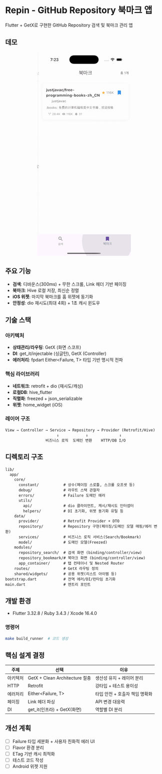# Repin - GitHub Repository 북마크 앱

Flutter + GetX로 구현한 GitHub Repository 검색 및 북마크 관리 앱

## 데모
<p align="center">
  <img src="./repin-demo.gif">
</p>

## 주요 기능

- **검색**: 디바운스(300ms) + 무한 스크롤, Link 헤더 기반 페이징
- **북마크**: Hive 로컬 저장, 최신순 정렬
- **iOS 위젯**: 마지막 북마크를 홈 위젯에 동기화
- **안정성**: dio 재시도(최대 4회) + 1초 캐시 윈도우

## 기술 스택

### 아키텍처

- **상태관리/라우팅**: GetX (화면 스코프)
- **DI**: get_it/injectable (싱글턴), GetX (Controller)
- **에러처리**: fpdart Either<Failure, T> 타입 기반 명시적 전파

### 핵심 라이브러리

- **네트워크**: retrofit + dio (재시도/캐싱)
- **로컬DB**: hive_flutter
- **직렬화**: freezed + json_serializable
- **위젯**: home_widget (iOS)

### 레이어 구조

```
View → Controller → Service → Repository → Provider (Retrofit/Hive)
                       ↓            ↓              ↓
                  비즈니스 로직  도메인 변환    HTTP/DB I/O
```

## 디렉토리 구조

```text
lib/
  app/
    core/
      constant/           # 상수(페이징 스로틀, 스크롤 오프셋 등)
      debug/              # 라우트 스택 관찰자
      errors/             # Failure 도메인 에러
      utils/
        api/              # dio 클라이언트, 캐시/재시도 인터셉터
        helpers/          # DI 초기화, 위젯 동기화 유틸 등
    data/
      provider/           # Retrofit Provider + DTO
      repository/         # Repository 구현(페이징/도메인 모델 매핑/에러 변환)
      services/           # 비즈니스 로직 서비스(Search/Bookmark)
      model/              # 도메인 모델(Freezed)
    modules/
      repository_search/  # 검색 화면 (binding/controller/view)
      repository_bookmark/# 북마크 화면 (binding/controller/view)
      app_container/      # 탭 컨테이너 및 Nested Router
    routes/               # GetX 라우팅 정의
    shared/widgets/       # 공용 위젯(리스트 아이템 등)
bootstrap.dart            # 전역 에러/DI/런타임 초기화
main.dart                 # 엔트리 포인트
```

## 개발 환경

- Flutter 3.32.8 / Ruby 3.4.3 / Xcode 16.4.0

### 명령어

```bash
make build_runner  # 코드 생성
```

## 핵심 설계 결정

| 주제     | 선택                           | 이유                           |
| -------- | ------------------------------ | ------------------------------ |
| 아키텍처 | GetX + Clean Architecture 절충 | 생산성 유지 + 레이어 분리      |
| HTTP     | Retrofit                       | 강타입 + 테스트 용이성         |
| 에러처리 | Either<Failure, T>             | 타입 안전 + 호출자 책임 명확화 |
| 페이징   | Link 헤더 파싱                 | API 변경 대응력                |
| DI       | get_it(인프라) + GetX(화면)    | 역할별 DI 분리                 |

## 개선 계획

- [ ] Failure 타입 세분화 + 사용자 친화적 에러 UI
- [ ] Flavor 환경 분리
- [ ] ETag 기반 캐시 최적화
- [ ] 테스트 코드 작성
- [ ] Android 위젯 지원
